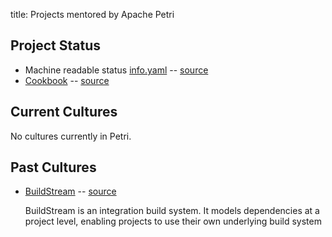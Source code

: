 title: Projects mentored by Apache Petri
<!-- Licensed under ALv2 -->

## Project Status

- Machine readable status [info.yaml](https://petri.apache.org/info.yaml) -- [source](https://github.com/apache/petri/blob/master/content/info.yaml)
- [Cookbook](cookbook) -- [source](https://github.com/apache/petri/blob/master/content/pages/cookbook.md)

## Current Cultures

No cultures currently in Petri.

## Past Cultures

- [BuildStream](buildstream) -- [source](https://github.com/apache/petri/blob/master/content/pages/buildstream.md)

  BuildStream is an integration build system. It models dependencies at a project level, enabling projects to use their own underlying build system
